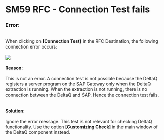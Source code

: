 # SM59 RFC - Connection Test fails

<!--html--><h3><b>Error:</b></h3><div><br></div><div>When clicking on <b>[Connection Test]</b> in the RFC Destination, the following connection error occurs:</div><div><br></div><div><img src="/helpdesk/File/Get/97034" class="resizable" style="max-width: 100%;"><br></div><div><br></div><div><div><b>Reason:</b></div><div><br></div><div>This is not an error. A connection test is not possible because the DeltaQ registers a server program on the SAP Gateway only when the DeltaQ extraction is running. When the extraction is not running, there is no connection between the DeltaQ and SAP. Hence the connection test fails.</div><div><br></div><div><br></div><div><b>Solution:</b></div><div><br></div><div>Ignore the error message. This test is not relevant for checking DeltaQ functionality. Use the option&nbsp;<b>[Customizing Check] </b>in the main window of the DeltaQ component instead.</div></div><div><br></div>